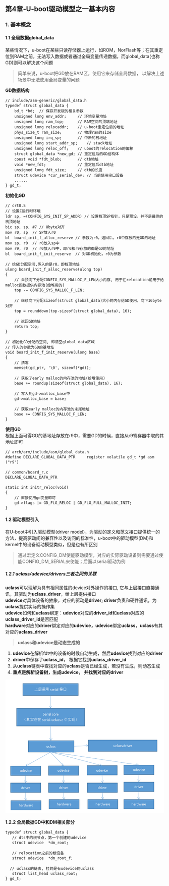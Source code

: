 ## **第4章-U-boot驱动模型之一基本内容**
### **1. 基本概念**
#### **1.1 全局数据global_data**
某些情况下，u-boot在某些只读存储器上运行，如ROM，NorFlash等；在其重定位到RAM之前，无法写入数据或者通过全局变量传递数据，而global_data(也称GD)则可以解决这个问题
> 简单来说，u-boot把GD放在RAM区，使用它来存储全局数据， 以解决上述场景中无法使用全局变量的问题





**GD数据结构**
```
// include/asm-generic/global_data.h
typedef struct global_data {
    bd_t *bd;  // 保存开发板的相关参数
    unsigned long env_addr;     // 环境变量地址
    unsigned long ram_top;      // RAM空间的顶端地址
    unsigned long relocaddr;    // u-boot重定位后的地址
    phys_size_t ram_size;       // 物理ram的size
    unsigned long irq_sp;       // 中断的栈地址
    unsigned long start_addr_sp;    // stack地址
    unsigned long reloc_off;    // uboot的relocation的偏移
    struct global_data *new_gd; // 重定位后的GD结构体
    const void *fdt_blob;       // dtb地址
    void *new_fdt;              // 重定位后dtb地址
    unsigned long fdt_size;     // dtb的长度
    struct udevice *cur_serial_dev; // 当前使用串口设备
    ......
} gd_t;

```

**初始化GD**
```
// crt0.S
// 设置C运行时环境
ldr sp, =(CONFIG_SYS_INIT_SP_ADDR) // 设置栈顶SP指针，只是预设，并不是最终的栈顶地址
bic sp, sp, #7 // 8byte对齐
mov r0, sp  // SP放入r0
bl  board_init_f_alloc_reserve // 参数为r0，返回后，r0中存放的是GD的地址
mov sp, r0  // r0放入sp中
mov r9, r0  // r0放入r9中，即r0和r9存放的都是GD的地址
bl  board_init_f_init_reserve  // 对GD初始化，r0为参数

// 给GD分配空间,传入的是r0，即栈顶地址
ulong board_init_f_alloc_reserve(ulong top)
{
    // 自顶向下分配CONFIG_SYS_MALLOC_F_LEN大小内存, 用于在relocation前用于给malloc函数提供内存池(给堆用的)
    top -= CONFIG_SYS_MALLOC_F_LEN;

    // 继续向下分配sizeof(struct global_data)大小的内存给GD使用，向下16byte对齐
    top = rounddown(top-sizeof(struct global_data), 16);

    // 返回GD地址
    return top;
}

// 初始化GD分配的空间, 即清空global_data区域
// 传入的参数为GD的基地址
void board_init_f_init_reserve(ulong base)
{
    // 清零
    memset(gd_ptr, '\0', sizeof(*gd));

    // 获取了early malloc的内存池的地址(给堆使用)
    base += roundup(sizeof(struct global_data), 16);

    // 写入到gd->malloc_base中
    gd->malloc_base = base;

    // 获取early malloc的内存池的末尾地址
    base += CONFIG_SYS_MALLOC_F_LEN;
}

```

**使用GD**  
根据上面可得GD的基地址存放在r9中，需要GD的时候，直接从r9寄存器中取的其地址即可
```
// arch/arm/include/asm/global_data.h
#define DECLARE_GLOBAL_DATA_PTR     register volatile gd_t *gd asm ("r9")

// common/board_r.c
DECLARE_GLOBAL_DATA_PTR

static int initr_reloc(void)
{
    // 直接使用gd变量即可
    gd->flags |= GD_FLG_RELOC | GD_FLG_FULL_MALLOC_INIT;
}

```

#### **1.2 驱动模型引入**
在U-boot中引入驱动模型(driver model)，为驱动的定义和范文接口提供统一的方法，提高驱动间的兼容性以及访问的标准性，u-boot中的驱动模型(DM)和kernel中的设备驱动模型类似，但是也有所区别   
> 通过宏定义CONFIG_DM使能驱动模型，对应的实际驱动设备则需要通过使能CONFIG_DM_SERIAL来使能；后面以serial驱动为例

##### **1.2.1 uclass/udevice/drivers三者之间的关联**  
**uclass**可以理解为具有相同属性的device对外操作的接口, 它与上层接口直接通讯，其驱动为**uclass_driver**，给上层提供接口  
**udevice**对具体设备的抽象，对应的驱动是**driver; driver**负责和硬件通讯，为**uclass**提供实际的操作集  
**udevice**如何和**uclass**绑定：**udevice**对应的**driver_id**和**uclass**对应的**uclass_driver_id**是否匹配  
**hardware**对应的**driver**绑定对应的**udevice，udevice**绑定**uclass**，**uclass**有其对应的**uclass_driver**  
> **uclass和udevice是动态生成的**  
1. **udevice**在解析fdt中的设备的时候自动生成，然后**udevice**找到对应的**driver**
2. **driver**中保存了**uclass_id**， 根据它找到**uclass_driver_id**
3. 从**uclass**链表中查找对应的**uclass**是否已经生成，若没有生成，则动态生成  
4. **重点是解析设备树，生成udevice， 并找到对应的driver**

![u-boot驱动模型](./images/driver_model.jpg)

**1.2.2 全局数据GD中和DM相关部分**
```
typedef struct global_data {
   // dts中的根节点，第一个创建的udevice
   struct udevice  *dm_root;

   // relocation之前的根设备
   struct udevice  *dm_root_f;

  // uclass的链表, 挂的是有udevice的uclass
   struct list_head uclass_root;  
} gd_t;
```
